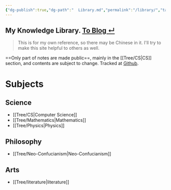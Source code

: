 ```yaml
---
{"dg-publish":true,"dg-path":"  Library.md","permalink":"/library/","tags":["gardenEntry"],"created":"2022-07-31T06:00:52.233+08:00","updated":"2023-08-28T02:38:13.637+08:00"}
---
```



<h2> My Knowledge Library. <a href = "https://eating.work" target = "_self"><strong><span>To Blog ↵</span></strong></a></h2>

> This is for my own reference, so there may be Chinese in it. I'll try to make this site helpful to others as well.

==Only part of notes are made public==, mainly in the [[Tree/CS\|CS]] section, and  contents are subject to change. Tracked at [Github](https://github.com/AlexLiu2022/notes).

# Subjects

## Science 

- [[Tree/CS\|Computer Science]] 
- [[Tree/Mathematics\|Mathematics]]
- [[Tree/Physics\|Physics]]

## Philosophy

- [[Tree/Neo-Confucianism\|Neo-Confucianism]]

## Arts

-  [[Tree/literature\|literature]] 
